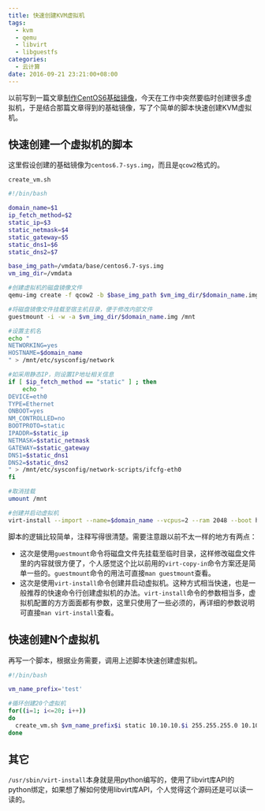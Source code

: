 ```yaml
---
title: 快速创建KVM虚拟机
tags:
  - kvm
  - qemu
  - libvirt
  - libguestfs
categories:
  - 云计算
date: 2016-09-21 23:21:00+08:00
---
```

以前写到一篇文章[制作CentOS6基础镜像](/2016/08/07/%E5%88%B6%E4%BD%9CCentOS6%E5%9F%BA%E7%A1%80%E9%95%9C%E5%83%8F/)，今天在工作中突然要临时创建很多虚拟机，于是结合那篇文章得到的基础镜像，写了个简单的脚本快速创建KVM虚拟机。

## 快速创建一个虚拟机的脚本

这里假设创建的基础镜像为`centos6.7-sys.img`，而且是`qcow2`格式的。

`create_vm.sh`

```bash
#!/bin/bash

domain_name=$1
ip_fetch_method=$2
static_ip=$3
static_netmask=$4
static_gateway=$5
static_dns1=$6
static_dns2=$7

base_img_path=/vmdata/base/centos6.7-sys.img
vm_img_dir=/vmdata

#创建虚拟机的磁盘镜像文件
qemu-img create -f qcow2 -b $base_img_path $vm_img_dir/$domain_name.img

#将磁盘镜像文件挂载至宿主机目录，便于修改内部文件
guestmount -i -w -a $vm_img_dir/$domain_name.img /mnt

#设置主机名
echo "
NETWORKING=yes
HOSTNAME=$domain_name
" > /mnt/etc/sysconfig/network

#如采用静态IP，则设置IP地址相关信息
if [ $ip_fetch_method == "static" ] ; then
    echo "
DEVICE=eth0
TYPE=Ethernet
ONBOOT=yes
NM_CONTROLLED=no
BOOTPROTO=static
IPADDR=$static_ip
NETMASK=$static_netmask
GATEWAY=$static_gateway
DNS1=$static_dns1
DNS2=$static_dns2
" > /mnt/etc/sysconfig/network-scripts/ifcfg-eth0
fi

#取消挂载
umount /mnt

#创建并启动虚拟机
virt-install --import --name=$domain_name --vcpus=2 --ram 2048 --boot hd --disk path=$vm_img_dir/$domain_name.img,format=qcow2,bus=virtio --network bridge=br0,model=virtio --autostart --graphics vnc,keymap=en-us --noautoconsole
```

脚本的逻辑比较简单，注释写得很清楚。需要注意跟以前不太一样的地方有两点：

* 这次是使用`guestmount`命令将磁盘文件先挂载至临时目录，这样修改磁盘文件里的内容就很方便了，个人感觉这个比以前用的`virt-copy-in`命令方案还是简单一些的。`guestmount`命令的用法可直接`man guestmount`查看。
* 这次是使用`virt-install`命令创建并启动虚拟机。这种方式相当快速，也是一般推荐的快速命令行创建虚拟机的办法。`virt-install`命令的参数相当多，虚拟机配置的方方面面都有参数，这里只使用了一些必须的，再详细的参数说明可直接`man virt-install`查看。

## 快速创建N个虚拟机

再写一个脚本，根据业务需要，调用上述脚本快速创建虚拟机。

```bash
#!/bin/bash

vm_name_prefix='test'

#循环创建20个虚拟机
for((i=1; i<=20; i++))
do
  create_vm.sh $vm_name_prefix$i static 10.10.10.$i 255.255.255.0 10.10.10.254 202.96.134.133 8.8.8.8
done
```

## 其它

`/usr/sbin/virt-install`本身就是用python编写的，使用了libvirt库API的python绑定，如果想了解如何使用libvirt库API，个人觉得这个源码还是可以读一读的。

